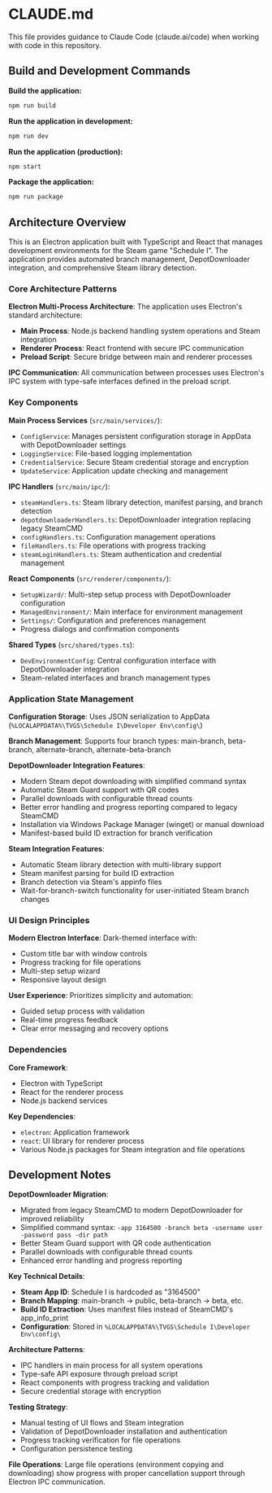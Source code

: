 # CLAUDE.md

This file provides guidance to Claude Code (claude.ai/code) when working with code in this repository.

## Build and Development Commands

**Build the application:**
```bash
npm run build
```

**Run the application in development:**
```bash
npm run dev
```

**Run the application (production):**
```bash
npm start
```

**Package the application:**
```bash
npm run package
```

## Architecture Overview

This is an Electron application built with TypeScript and React that manages development environments for the Steam game "Schedule I". The application provides automated branch management, DepotDownloader integration, and comprehensive Steam library detection.

### Core Architecture Patterns

**Electron Multi-Process Architecture**: The application uses Electron's standard architecture:
- **Main Process**: Node.js backend handling system operations and Steam integration
- **Renderer Process**: React frontend with secure IPC communication
- **Preload Script**: Secure bridge between main and renderer processes

**IPC Communication**: All communication between processes uses Electron's IPC system with type-safe interfaces defined in the preload script.

### Key Components

**Main Process Services** (`src/main/services/`):
- `ConfigService`: Manages persistent configuration storage in AppData with DepotDownloader settings
- `LoggingService`: File-based logging implementation
- `CredentialService`: Secure Steam credential storage and encryption
- `UpdateService`: Application update checking and management

**IPC Handlers** (`src/main/ipc/`):
- `steamHandlers.ts`: Steam library detection, manifest parsing, and branch detection
- `depotdownloaderHandlers.ts`: DepotDownloader integration replacing legacy SteamCMD
- `configHandlers.ts`: Configuration management operations
- `fileHandlers.ts`: File operations with progress tracking
- `steamLoginHandlers.ts`: Steam authentication and credential management

**React Components** (`src/renderer/components/`):
- `SetupWizard/`: Multi-step setup process with DepotDownloader configuration
- `ManagedEnvironment/`: Main interface for environment management
- `Settings/`: Configuration and preferences management
- Progress dialogs and confirmation components

**Shared Types** (`src/shared/types.ts`):
- `DevEnvironmentConfig`: Central configuration interface with DepotDownloader integration
- Steam-related interfaces and branch management types

### Application State Management

**Configuration Storage**: Uses JSON serialization to AppData (`%LOCALAPPDATA%\TVGS\Schedule I\Developer Env\config\`)

**Branch Management**: Supports four branch types: main-branch, beta-branch, alternate-branch, alternate-beta-branch

**DepotDownloader Integration Features**:
- Modern Steam depot downloading with simplified command syntax
- Automatic Steam Guard support with QR codes
- Parallel downloads with configurable thread counts
- Better error handling and progress reporting compared to legacy SteamCMD
- Installation via Windows Package Manager (winget) or manual download
- Manifest-based build ID extraction for branch verification

**Steam Integration Features**:
- Automatic Steam library detection with multi-library support
- Steam manifest parsing for build ID extraction
- Branch detection via Steam's appinfo files
- Wait-for-branch-switch functionality for user-initiated Steam branch changes

### UI Design Principles

**Modern Electron Interface**: Dark-themed interface with:
- Custom title bar with window controls
- Progress tracking for file operations
- Multi-step setup wizard
- Responsive layout design

**User Experience**: Prioritizes simplicity and automation:
- Guided setup process with validation
- Real-time progress feedback
- Clear error messaging and recovery options

### Dependencies

**Core Framework**:
- Electron with TypeScript
- React for the renderer process
- Node.js backend services

**Key Dependencies**:
- `electron`: Application framework
- `react`: UI library for renderer process
- Various Node.js packages for Steam integration and file operations

## Development Notes

**DepotDownloader Migration**:
- Migrated from legacy SteamCMD to modern DepotDownloader for improved reliability
- Simplified command syntax: `-app 3164500 -branch beta -username user -password pass -dir path`
- Better Steam Guard support with QR code authentication
- Parallel downloads with configurable thread counts
- Enhanced error handling and progress reporting

**Key Technical Details**:
- **Steam App ID**: Schedule I is hardcoded as "3164500"
- **Branch Mapping**: main-branch → public, beta-branch → beta, etc.
- **Build ID Extraction**: Uses manifest files instead of SteamCMD's app_info_print
- **Configuration**: Stored in `%LOCALAPPDATA%\TVGS\Schedule I\Developer Env\config\`

**Architecture Patterns**:
- IPC handlers in main process for all system operations
- Type-safe API exposure through preload script
- React components with progress tracking and validation
- Secure credential storage with encryption

**Testing Strategy**:
- Manual testing of UI flows and Steam integration
- Validation of DepotDownloader installation and authentication
- Progress tracking verification for file operations
- Configuration persistence testing

**File Operations**: Large file operations (environment copying and downloading) show progress with proper cancellation support through Electron IPC communication.